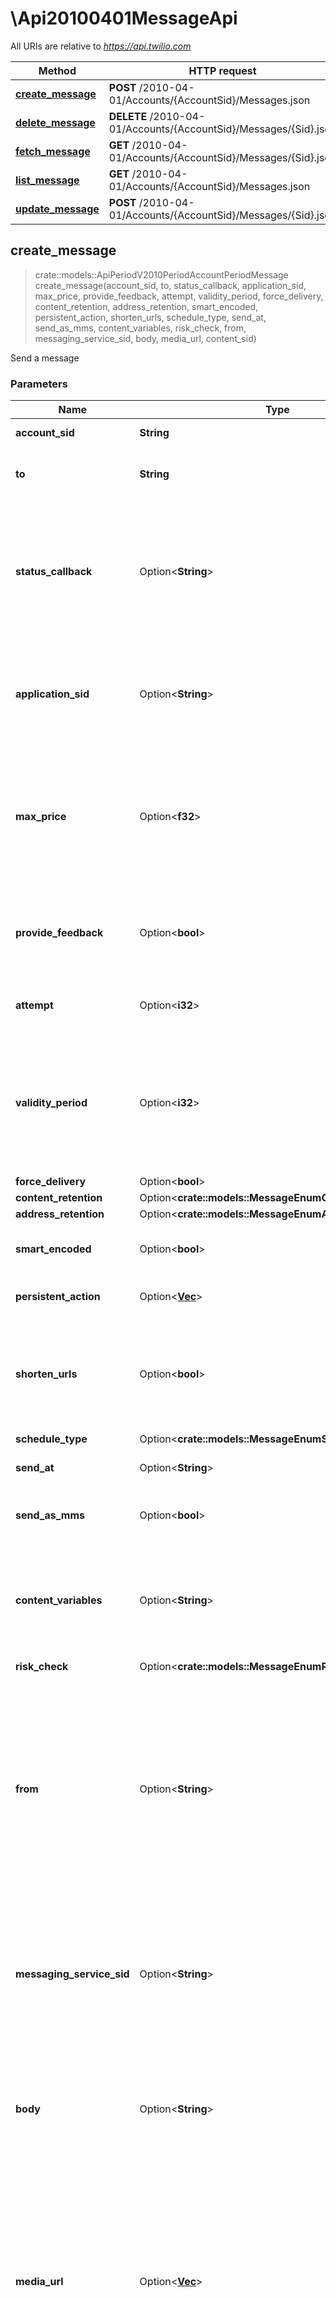 # \Api20100401MessageApi

All URIs are relative to *https://api.twilio.com*

Method | HTTP request | Description
------------- | ------------- | -------------
[**create_message**](Api20100401MessageApi.md#create_message) | **POST** /2010-04-01/Accounts/{AccountSid}/Messages.json | 
[**delete_message**](Api20100401MessageApi.md#delete_message) | **DELETE** /2010-04-01/Accounts/{AccountSid}/Messages/{Sid}.json | 
[**fetch_message**](Api20100401MessageApi.md#fetch_message) | **GET** /2010-04-01/Accounts/{AccountSid}/Messages/{Sid}.json | 
[**list_message**](Api20100401MessageApi.md#list_message) | **GET** /2010-04-01/Accounts/{AccountSid}/Messages.json | 
[**update_message**](Api20100401MessageApi.md#update_message) | **POST** /2010-04-01/Accounts/{AccountSid}/Messages/{Sid}.json | 



## create_message

> crate::models::ApiPeriodV2010PeriodAccountPeriodMessage create_message(account_sid, to, status_callback, application_sid, max_price, provide_feedback, attempt, validity_period, force_delivery, content_retention, address_retention, smart_encoded, persistent_action, shorten_urls, schedule_type, send_at, send_as_mms, content_variables, risk_check, from, messaging_service_sid, body, media_url, content_sid)


Send a message

### Parameters


Name | Type | Description  | Required | Notes
------------- | ------------- | ------------- | ------------- | -------------
**account_sid** | **String** | The SID of the [Account](https://www.twilio.com/docs/iam/api/account) creating the Message resource. | [required] |
**to** | **String** | The recipient's phone number in [E.164](https://www.twilio.com/docs/glossary/what-e164) format (for SMS/MMS) or [channel address](https://www.twilio.com/docs/messaging/channels), e.g. `whatsapp:+15552229999`. | [required] |
**status_callback** | Option<**String**> | The URL of the endpoint to which Twilio sends [Message status callback requests](https://www.twilio.com/docs/sms/api/message-resource#twilios-request-to-the-statuscallback-url). URL must contain a valid hostname and underscores are not allowed. If you include this parameter with the `messaging_service_sid`, Twilio uses this URL instead of the Status Callback URL of the [Messaging Service](https://www.twilio.com/docs/messaging/api/service-resource).  |  |
**application_sid** | Option<**String**> | The SID of the associated [TwiML Application](https://www.twilio.com/docs/usage/api/applications). If this parameter is provided, the `status_callback` parameter of this request is ignored; [Message status callback requests](https://www.twilio.com/docs/sms/api/message-resource#twilios-request-to-the-statuscallback-url) are sent to the TwiML App's `message_status_callback` URL. |  |
**max_price** | Option<**f32**> | The maximum price in US dollars that you are willing to pay for this Message's delivery. The value can have up to four decimal places. When the `max_price` parameter is provided, the cost of a message is checked before it is sent. If the cost exceeds `max_price`, the message is not sent and the Message `status` is `failed`. |  |
**provide_feedback** | Option<**bool**> | Boolean indicating whether or not you intend to provide delivery confirmation feedback to Twilio (used in conjunction with the [Message Feedback subresource](https://www.twilio.com/docs/sms/api/message-feedback-resource)). Default value is `false`. |  |
**attempt** | Option<**i32**> | Total number of attempts made (including this request) to send the message regardless of the provider used |  |
**validity_period** | Option<**i32**> | The maximum length in seconds that the Message can remain in Twilio's outgoing message queue. If a queued Message exceeds the `validity_period`, the Message is not sent. Accepted values are integers from `1` to `14400`. Default value is `14400`. A `validity_period` greater than `5` is recommended. [Learn more about the validity period](https://www.twilio.com/blog/take-more-control-of-outbound-messages-using-validity-period-html) |  |
**force_delivery** | Option<**bool**> | Reserved |  |
**content_retention** | Option<**crate::models::MessageEnumContentRetention**> |  |  |
**address_retention** | Option<**crate::models::MessageEnumAddressRetention**> |  |  |
**smart_encoded** | Option<**bool**> | Whether to detect Unicode characters that have a similar GSM-7 character and replace them. Can be: `true` or `false`. |  |
**persistent_action** | Option<[**Vec<String>**](String.md)> | Rich actions for non-SMS/MMS channels. Used for [sending location in WhatsApp messages](https://www.twilio.com/docs/whatsapp/message-features#location-messages-with-whatsapp). |  |
**shorten_urls** | Option<**bool**> | For Messaging Services with [Link Shortening configured](https://www.twilio.com/docs/messaging/features/how-to-configure-link-shortening) only: A Boolean indicating whether or not Twilio should shorten links in the `body` of the Message. Default value is `false`. If `true`, the `messaging_service_sid` parameter must also be provided. |  |
**schedule_type** | Option<**crate::models::MessageEnumScheduleType**> |  |  |
**send_at** | Option<**String**> | The time that Twilio will send the message. Must be in ISO 8601 format. |  |
**send_as_mms** | Option<**bool**> | If set to `true`, Twilio delivers the message as a single MMS message, regardless of the presence of media. |  |
**content_variables** | Option<**String**> | For [Content Editor/API](https://www.twilio.com/docs/content) only: Key-value pairs of [Template variables](https://www.twilio.com/docs/content/using-variables-with-content-api) and their substitution values. `content_sid` parameter must also be provided. If values are not defined in the `content_variables` parameter, the [Template's default placeholder values](https://www.twilio.com/docs/content/content-api-resources#create-templates) are used. |  |
**risk_check** | Option<**crate::models::MessageEnumRiskCheck**> |  |  |
**from** | Option<**String**> | The sender's Twilio phone number (in [E.164](https://en.wikipedia.org/wiki/E.164) format), [alphanumeric sender ID](https://www.twilio.com/docs/sms/send-messages#use-an-alphanumeric-sender-id), [Wireless SIM](https://www.twilio.com/docs/iot/wireless/programmable-wireless-send-machine-machine-sms-commands), [short code](https://www.twilio.com/docs/sms/api/short-code), or [channel address](https://www.twilio.com/docs/messaging/channels) (e.g., `whatsapp:+15554449999`). The value of the `from` parameter must be a sender that is hosted within Twilio and belongs to the Account creating the Message. If you are using `messaging_service_sid`, this parameter can be empty (Twilio assigns a `from` value from the Messaging Service's Sender Pool) or you can provide a specific sender from your Sender Pool. |  |
**messaging_service_sid** | Option<**String**> | The SID of the [Messaging Service](https://www.twilio.com/docs/messaging/services) you want to associate with the Message. When this parameter is provided and the `from` parameter is omitted, Twilio selects the optimal sender from the Messaging Service's Sender Pool. You may also provide a `from` parameter if you want to use a specific Sender from the Sender Pool. |  |
**body** | Option<**String**> | The text content of the outgoing message. Can be up to 1,600 characters in length. SMS only: If the `body` contains more than 160 [GSM-7](https://www.twilio.com/docs/glossary/what-is-gsm-7-character-encoding) characters (or 70 [UCS-2](https://www.twilio.com/docs/glossary/what-is-ucs-2-character-encoding) characters), the message is segmented and charged accordingly. For long `body` text, consider using the [send_as_mms parameter](https://www.twilio.com/blog/mms-for-long-text-messages). |  |
**media_url** | Option<[**Vec<String>**](String.md)> | The URL of media to include in the Message content. `jpeg`, `jpg`, `gif`, and `png` file types are fully supported by Twilio and content is formatted for delivery on destination devices. The media size limit is 5 MB for supported file types (`jpeg`, `jpg`, `png`, `gif`) and 500 KB for [other types](https://www.twilio.com/docs/sms/accepted-mime-types) of accepted media. To send more than one image in the message, provide multiple `media_url` parameters in the POST request. You can include up to ten `media_url` parameters per message. [International](https://support.twilio.com/hc/en-us/articles/223179808-Sending-and-receiving-MMS-messages) and [carrier](https://support.twilio.com/hc/en-us/articles/223133707-Is-MMS-supported-for-all-carriers-in-US-and-Canada-) limits apply. |  |
**content_sid** | Option<**String**> | For [Content Editor/API](https://www.twilio.com/docs/content) only: The SID of the Content Template to be used with the Message, e.g., `HXXXXXXXXXXXXXXXXXXXXXXXXXXXXX`. If this parameter is not provided, a Content Template is not used. Find the SID in the Console on the Content Editor page. For Content API users, the SID is found in Twilio's response when [creating the Template](https://www.twilio.com/docs/content/content-api-resources#create-templates) or by [fetching your Templates](https://www.twilio.com/docs/content/content-api-resources#fetch-all-content-resources). |  |

### Return type

[**crate::models::ApiPeriodV2010PeriodAccountPeriodMessage**](api.v2010.account.message.md)

### Authorization

[accountSid_authToken](../README.md#accountSid_authToken)

### HTTP request headers

- **Content-Type**: application/x-www-form-urlencoded
- **Accept**: application/json

[[Back to top]](#) [[Back to API list]](../README.md#documentation-for-api-endpoints) [[Back to Model list]](../README.md#documentation-for-models) [[Back to README]](../README.md)


## delete_message

> delete_message(account_sid, sid)


Deletes a Message resource from your account

### Parameters


Name | Type | Description  | Required | Notes
------------- | ------------- | ------------- | ------------- | -------------
**account_sid** | **String** | The SID of the [Account](https://www.twilio.com/docs/iam/api/account) associated with the Message resource | [required] |
**sid** | **String** | The SID of the Message resource you wish to delete | [required] |

### Return type

 (empty response body)

### Authorization

[accountSid_authToken](../README.md#accountSid_authToken)

### HTTP request headers

- **Content-Type**: Not defined
- **Accept**: Not defined

[[Back to top]](#) [[Back to API list]](../README.md#documentation-for-api-endpoints) [[Back to Model list]](../README.md#documentation-for-models) [[Back to README]](../README.md)


## fetch_message

> crate::models::ApiPeriodV2010PeriodAccountPeriodMessage fetch_message(account_sid, sid)


Fetch a specific Message

### Parameters


Name | Type | Description  | Required | Notes
------------- | ------------- | ------------- | ------------- | -------------
**account_sid** | **String** | The SID of the [Account](https://www.twilio.com/docs/iam/api/account) associated with the Message resource | [required] |
**sid** | **String** | The SID of the Message resource to be fetched | [required] |

### Return type

[**crate::models::ApiPeriodV2010PeriodAccountPeriodMessage**](api.v2010.account.message.md)

### Authorization

[accountSid_authToken](../README.md#accountSid_authToken)

### HTTP request headers

- **Content-Type**: Not defined
- **Accept**: application/json

[[Back to top]](#) [[Back to API list]](../README.md#documentation-for-api-endpoints) [[Back to Model list]](../README.md#documentation-for-models) [[Back to README]](../README.md)


## list_message

> crate::models::ListMessageResponse list_message(account_sid, to, from, date_sent, date_sent_less_than, date_sent_greater_than, page_size, page, page_token)


Retrieve a list of Message resources associated with a Twilio Account

### Parameters


Name | Type | Description  | Required | Notes
------------- | ------------- | ------------- | ------------- | -------------
**account_sid** | **String** | The SID of the [Account](https://www.twilio.com/docs/iam/api/account) associated with the Message resources. | [required] |
**to** | Option<**String**> | Filter by recipient. For example: Set this `to` parameter to `+15558881111` to retrieve a list of Message resources with `to` properties of `+15558881111` |  |
**from** | Option<**String**> | Filter by sender. For example: Set this `from` parameter to `+15552229999` to retrieve a list of Message resources with `from` properties of `+15552229999` |  |
**date_sent** | Option<**String**> | Filter by Message `sent_date`. Accepts GMT dates in the following formats: `YYYY-MM-DD` (to find Messages with a specific `sent_date`), `<=YYYY-MM-DD` (to find Messages with `sent_date`s on and before a specific date), and `>=YYYY-MM-DD` (to find Messages with `sent_dates` on and after a specific date). |  |
**date_sent_less_than** | Option<**String**> | Filter by Message `sent_date`. Accepts GMT dates in the following formats: `YYYY-MM-DD` (to find Messages with a specific `sent_date`), `<=YYYY-MM-DD` (to find Messages with `sent_date`s on and before a specific date), and `>=YYYY-MM-DD` (to find Messages with `sent_dates` on and after a specific date). |  |
**date_sent_greater_than** | Option<**String**> | Filter by Message `sent_date`. Accepts GMT dates in the following formats: `YYYY-MM-DD` (to find Messages with a specific `sent_date`), `<=YYYY-MM-DD` (to find Messages with `sent_date`s on and before a specific date), and `>=YYYY-MM-DD` (to find Messages with `sent_dates` on and after a specific date). |  |
**page_size** | Option<**i32**> | How many resources to return in each list page. The default is 50, and the maximum is 1000. |  |
**page** | Option<**i32**> | The page index. This value is simply for client state. |  |
**page_token** | Option<**String**> | The page token. This is provided by the API. |  |

### Return type

[**crate::models::ListMessageResponse**](ListMessageResponse.md)

### Authorization

[accountSid_authToken](../README.md#accountSid_authToken)

### HTTP request headers

- **Content-Type**: Not defined
- **Accept**: application/json

[[Back to top]](#) [[Back to API list]](../README.md#documentation-for-api-endpoints) [[Back to Model list]](../README.md#documentation-for-models) [[Back to README]](../README.md)


## update_message

> crate::models::ApiPeriodV2010PeriodAccountPeriodMessage update_message(account_sid, sid, body, status)


Update a Message resource (used to redact Message `body` text and to cancel not-yet-sent messages)

### Parameters


Name | Type | Description  | Required | Notes
------------- | ------------- | ------------- | ------------- | -------------
**account_sid** | **String** | The SID of the [Account](https://www.twilio.com/docs/iam/api/account) that created the Message resources to update. | [required] |
**sid** | **String** | The SID of the Message resource to be updated | [required] |
**body** | Option<**String**> | The new `body` of the Message resource. To redact the text content of a Message, this parameter's value must be an empty string |  |
**status** | Option<**crate::models::MessageEnumUpdateStatus**> |  |  |

### Return type

[**crate::models::ApiPeriodV2010PeriodAccountPeriodMessage**](api.v2010.account.message.md)

### Authorization

[accountSid_authToken](../README.md#accountSid_authToken)

### HTTP request headers

- **Content-Type**: application/x-www-form-urlencoded
- **Accept**: application/json

[[Back to top]](#) [[Back to API list]](../README.md#documentation-for-api-endpoints) [[Back to Model list]](../README.md#documentation-for-models) [[Back to README]](../README.md)

